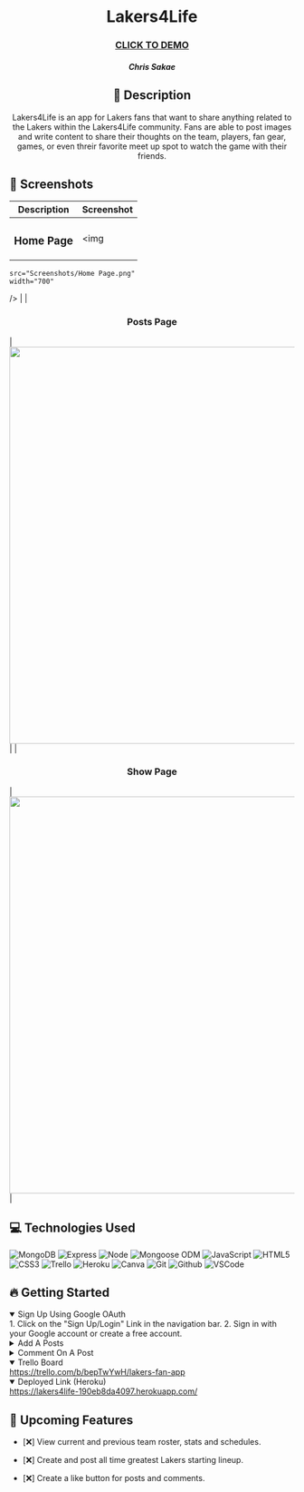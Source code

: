   <div id="description" align="center">

  # Lakers4Life

  ### [CLICK TO DEMO](https://lakers4life-190eb8da4097.herokuapp.com/)

  ##### Chris Sakae

  ## :pencil: Description

  Lakers4Life is an app for Lakers fans that want to share anything related to the Lakers within the Lakers4Life community. Fans are able to post images and write content to share their thoughts on the team, players, fan gear, games, or even threir favorite meet up spot to watch the game with their friends.

  </div>

## :camera_flash: Screenshots
  |   Description | Screenshot | 
  |:-------------:| -----------|
  | <h3>Home Page</h3> | <img
    src="Screenshots/Home Page.png"
    width="700"
  /> |
  | <h3 align="center">Posts Page</h3> | <img
    src="Screenshots/Posts Page.png"
    width="700"
  /> |
  | <h3 align="center">Show Page</h3> | <img
    src="Screenshots/Show Page.png"
    width="700"
  /> |

## :computer: Technologies Used

  ![MongoDB](https://img.shields.io/badge/-MongoDB-05122A?style=flat&logo=mongodb)
  ![Express](https://img.shields.io/badge/-Express-05122A?style=flat&logo=express)
  ![Node](https://img.shields.io/badge/-Node.js-05122A?style=flat&logo=node.js)
  ![Mongoose ODM](https://img.shields.io/badge/-Mongoose_ODM-05122A?style=flat&logo=mongodb)
  ![JavaScript](https://img.shields.io/badge/-JavaScript-05122A?style=flat&logo=javascript)
  ![HTML5](https://img.shields.io/badge/-HTML5-05122A?style=flat&logo=html5)
  ![CSS3](https://img.shields.io/badge/-CSS-05122A?style=flat&logo=css3)
  ![Trello](https://img.shields.io/badge/-Trello-05122A?style=flat&logo=trello)
  ![Heroku](https://img.shields.io/badge/-Heroku-05122A?style=flat&logo=heroku)
  ![Canva](https://img.shields.io/badge/-Canva-05122A?style=flat&logo=canva)
  ![Git](https://img.shields.io/badge/-Git-05122A?style=flat&logo=git)
  ![Github](https://img.shields.io/badge/-GitHub-05122A?style=flat&logo=github)
  ![VSCode](https://img.shields.io/badge/-VS_Code-05122A?style=flat&logo=visualstudio)

  ## :fire: Getting Started

<details open>
  <summary> Sign Up Using Google OAuth </summary>
    1. Click on the "Sign Up/Login" Link in the navigation bar.
    2. Sign in with your Google account or create a free account.
</details>

<details>
  <summary> Add A Posts </summary>
    1. Click the "Add Post" link.
    2. Add url to add images and text in the provided area to write about anything Lakers!
    3. Click "Add Post" to add.
</details>

<details>
  <summary> Comment On A Post </summary>
    1. When viewing a post, add your comment to the comment form and click add comment.
</details>

<details open>
  <summary> Trello Board </summary>
  <a href="https://trello.com/b/bepTwYwH/lakers-fan-app"
    > https://trello.com/b/bepTwYwH/lakers-fan-app </a
  >
</details>

<details open>
  <summary> Deployed Link (Heroku) </summary>
  <a href="https://lakers4life-190eb8da4097.herokuapp.com/"
    > https://lakers4life-190eb8da4097.herokuapp.com/ </a
  >
</details>

## :satellite: Upcoming Features

- [:x:] View current and previous team roster, stats and schedules.

- [:x:] Create and post all time greatest Lakers starting lineup.

- [:x:] Create a like button for posts and comments.